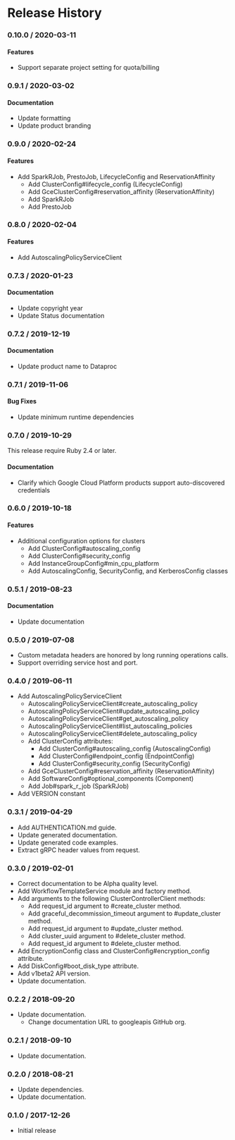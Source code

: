 # Release History

### 0.10.0 / 2020-03-11

#### Features

* Support separate project setting for quota/billing

### 0.9.1 / 2020-03-02

#### Documentation

* Update formatting
* Update product branding

### 0.9.0 / 2020-02-24

#### Features

* Add SparkRJob, PrestoJob, LifecycleConfig and ReservationAffinity
  * Add ClusterConfig#lifecycle_config (LifecycleConfig)
  * Add GceClusterConfig#reservation_affinity (ReservationAffinity)
  * Add SparkRJob
  * Add PrestoJob

### 0.8.0 / 2020-02-04

#### Features

* Add AutoscalingPolicyServiceClient

### 0.7.3 / 2020-01-23

#### Documentation

* Update copyright year
* Update Status documentation

### 0.7.2 / 2019-12-19

#### Documentation

* Update product name to Dataproc

### 0.7.1 / 2019-11-06

#### Bug Fixes

* Update minimum runtime dependencies

### 0.7.0 / 2019-10-29

This release require Ruby 2.4 or later.

#### Documentation

* Clarify which Google Cloud Platform products support auto-discovered credentials

### 0.6.0 / 2019-10-18

#### Features

* Additional configuration options for clusters
  * Add ClusterConfig#autoscaling_config
  * Add ClusterConfig#security_config
  * Add InstanceGroupConfig#min_cpu_platform
  * Add AutoscalingConfig, SecurityConfig, and KerberosConfig classes

### 0.5.1 / 2019-08-23

#### Documentation

* Update documentation

### 0.5.0 / 2019-07-08

* Custom metadata headers are honored by long running operations calls.
* Support overriding service host and port.

### 0.4.0 / 2019-06-11

* Add AutoscalingPolicyServiceClient
  * AutoscalingPolicyServiceClient#create_autoscaling_policy
  * AutoscalingPolicyServiceClient#update_autoscaling_policy
  * AutoscalingPolicyServiceClient#get_autoscaling_policy
  * AutoscalingPolicyServiceClient#list_autoscaling_policies
  * AutoscalingPolicyServiceClient#delete_autoscaling_policy
  * Add ClusterConfig attributes:
    * Add ClusterConfig#autoscaling_config (AutoscalingConfig)
    * Add ClusterConfig#endpoint_config (EndpointConfig)
    * Add ClusterConfig#security_config (SecurityConfig)
  * Add GceClusterConfig#reservation_affinity (ReservationAffinity)
  * Add SoftwareConfig#optional_components (Component)
  * Add Job#spark_r_job (SparkRJob)
* Add VERSION constant

### 0.3.1 / 2019-04-29

* Add AUTHENTICATION.md guide.
* Update generated documentation.
* Update generated code examples.
* Extract gRPC header values from request.

### 0.3.0 / 2019-02-01

* Correct documentation to be Alpha quality level.
* Add WorkflowTemplateService module and factory method.
* Add arguments to the following ClusterControllerClient methods:
  * Add request_id argument to #create_cluster method.
  * Add graceful_decommission_timeout argument to #update_cluster method.
  * Add request_id argument to #update_cluster method.
  * Add cluster_uuid argument to #delete_cluster method.
  * Add request_id argument to #delete_cluster method.
* Add EncryptionConfig class and ClusterConfig#encryption_config attribute.
* Add DiskConfig#boot_disk_type attribute.
* Add v1beta2 API version.
* Update documentation.

### 0.2.2 / 2018-09-20

* Update documentation.
  * Change documentation URL to googleapis GitHub org.

### 0.2.1 / 2018-09-10

* Update documentation.

### 0.2.0 / 2018-08-21

* Update dependencies.
* Update documentation.

### 0.1.0 / 2017-12-26

* Initial release
